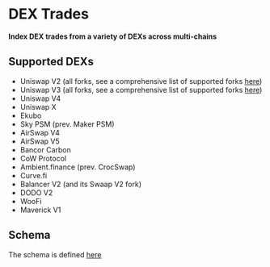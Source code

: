 # DEX Trades

**Index DEX trades from a variety of DEXs across multi-chains**

## Supported DEXs

- Uniswap V2 (all forks, see a comprehensive list of supported forks [here](./listeners/src/UniswapV2.sol))
- Uniswap V3 (all forks, see a comprehensive list of supported forks [here](./listeners/src/UniswapV3.sol))
- Uniswap V4
- Uniswap X
- Ekubo
- Sky PSM (prev. Maker PSM)
- AirSwap V4
- AirSwap V5
- Bancor Carbon
- CoW Protocol
- Ambient.finance (prev. CrocSwap)
- Curve.fi
- Balancer V2 (and its Swaap V2 fork)
- DODO V2
- WooFi
- Maverick V1

## Schema

The schema is defined [here](./listeners/src/types/DexTrades.sol)
